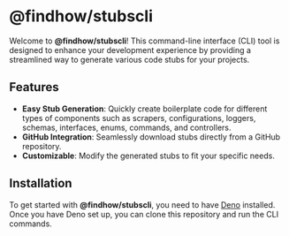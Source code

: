 # @findhow/stubscli

Welcome to **@findhow/stubscli**! This command-line interface (CLI) tool is
designed to enhance your development experience by providing a streamlined way
to generate various code stubs for your projects.

## Features

- **Easy Stub Generation**: Quickly create boilerplate code for different types
  of components such as scrapers, configurations, loggers, schemas, interfaces,
  enums, commands, and controllers.
- **GitHub Integration**: Seamlessly download stubs directly from a GitHub
  repository.
- **Customizable**: Modify the generated stubs to fit your specific needs.

## Installation

To get started with **@findhow/stubscli**, you need to have
[Deno](https://deno.land/) installed. Once you have Deno set up, you can clone
this repository and run the CLI commands.
